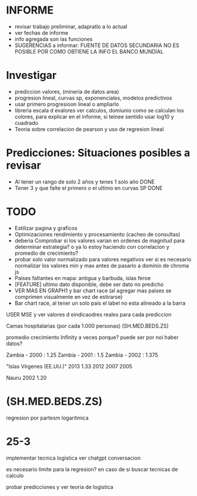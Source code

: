 # INFORME

- revisar trabajo preliminar, adapratlo a lo actual
- ver fechas de informe
- info agregada son las funciones
- SUGERENCIAS a informar: FUENTE DE DATOS SECUNDARIA NO ES POSIBLE POR COMO OBTIENE LA INFO EL BANCO MUNDIAL

# Investigar

- prediccion valores, (mineria de datos area)
- progresion lineal, curvas sp, exponenciales, modelos predictivos
- usar primero progresioon lineal o ampliarlo
- libreria escala d evalores ver calculos, domiunio como se calculan los colores, para explicar en el informe, si teinee sentido usar log10 y cuadrado
- Teoria sobre correlacion de pearson y uso de regresion lineal

# Predicciones: Situaciones posibles a revisar

- Al tener un rango de solo 2 años y tenes 1 solo año DONE
- Tener 3 y que falte el primero o el ultimo en curvas SP DONE

# TODO

- Estilizar pagina y graficos
- Optimizaciones rendimiento y procesamiento (cacheo de consultas)
- deberia Comprobar si los valores varian en ordenes de magnitud para determinar estrategia? o ya lo estoy haciendo con correlacion y promedio de crecimiento?
- probar solo valor normalizado para valores negativos
  ver si es necesario normalizar los valores min y max antes de pasarlo a dominio de chroma js
- Paises faltantes en mapa: antigua y barbuda, islas feroe
- [FEATURE] ultimo dato disponible, debe ser dato no predicho
- VER MAS EN GRAPH1 y bar chart race (al agregar mas paises se comprimen visualmente en vez de estirarse)
- Bar chart race, al tener un solo pais el label no esta alineado a la barra
<!--  -->

<!-- Temas conceptuales faltantes -->

USER MSE y ver valores d eindicaodres reales para cada prediccion

Camas hospitalarias (por cada 1.000 personas) (SH.MED.BEDS.ZS)

promedio crecimiento Infinity a veces porque? puede ser por noi haber datos?

<!-- Promedio crecimiento paises de ejemplo a tester:  -->

Zambia - 2000 : 1.25
Zambia - 2001 : 1.5
Zambia - 2002 : 1.375

"Islas Vírgenes (EE.UU.)" 2013 1.33
2012
2007
2005

Nauru 2002 1.20

# (SH.MED.BEDS.ZS)

regresion por partesm logaritmica

# 25-3

implementar tecnica logistica ver chatgpt conversacion

es necesario limite para la regresion? en caso de si buscar tecnicas de calculo

probar predicciones y ver teoria de logistica
